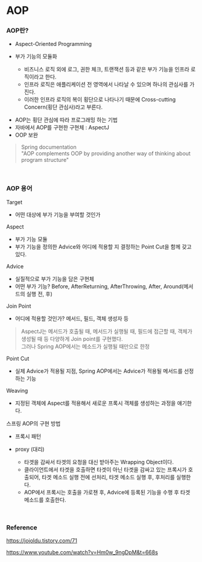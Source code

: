 # AOP

### AOP란?
* Aspect-Oriented Programming

* 부가 기능의 모듈화
	
	- 비즈니스 로직 외에 로그, 권한 체크, 트랜잭션 등과 같은 부가 기능을 인프라 로직이라고 한다.
	- 인프라 로직은 애플리케이션 전 영역에서 나타날 수 있으며 하나의 관심사를 가진다. 
	- 이러한 인프라 로직의 복이 횡단으로 나타나기 때문에 Cross-cutting Concern(횡단 관심사)라고 부른다.


- AOP는 횡단 관심에 따라 프로그래밍 하는 기법
- 자바에서 AOP를 구현한 구현체 : AspectJ
- OOP 보완

>Spring documentation<br>"AOP complements OOP by providing another way of thinking about program structure"


<br>

### AOP 용어


Target
- 어떤 대상에 부가 기능을 부여할 것인가

Aspect
- 부가 기능 모듈
- 부가 기능을 정의한 Advice와 어디에 적용할 지 결정하는 Point Cut을 함께 갖고 있다. 

Advice
- 실질적으로 부가 기능을 담은 구현체 
- 어떤 부가 기능? Before, AfterReturning, AfterThrowing, After, Around(메서드의 실행 전, 후) 

Join Point
- 어디에 적용할 것인가? 메서드, 필드, 객체 생성자 등

>AspectJ는 메서드가 호출될 때, 메서드가 실행될 때, 필드에 접근할 때, 객체가 생성될 때 등
다양하게 Join point를 구현했다.<br>그러나 Spring AOP에서는 메소드가 실행될 때만으로 한정


 Point Cut
 - 실제 Advice가 적용될 지점, Spring AOP에서는 Advice가 적용될 메서드를 선정하는 기능 

Weaving
- 지정된 객체에 Aspect를 적용해서 새로운 프록시 객체를 생성하는 과정을 얘기한다. 

스프링 AOP의 구현 방법
- 프록시 패턴

- proxy (대리)
    - 타겟을 감싸서 타겟의 요청을 대신 받아주는 Wrapping Object이다. 
    - 클라이언트에서 타겟을 호출하면 타겟이 아닌 타겟을 감싸고 있는 프록시가 호출되어, 
	타겟 메소드 실행 전에 선처리, 타겟 메소드 실행 후, 후처리를 실행한다. 
    - AOP에서 프록시는 호출을 가로챈 후, Advice에 등록된 기능을 수행 후 타겟 메소드를 호출한다. 

<br>

### Reference
https://jojoldu.tistory.com/71

https://www.youtube.com/watch?v=Hm0w_9ngDpM&t=668s
